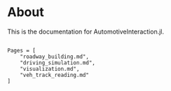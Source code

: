 # About

This is the documentation for AutomotiveInteraction.jl.

```@contents

Pages = [
    "roadway_building.md",
    "driving_simulation.md",
    "visualization.md",
    "veh_track_reading.md"
]
```
